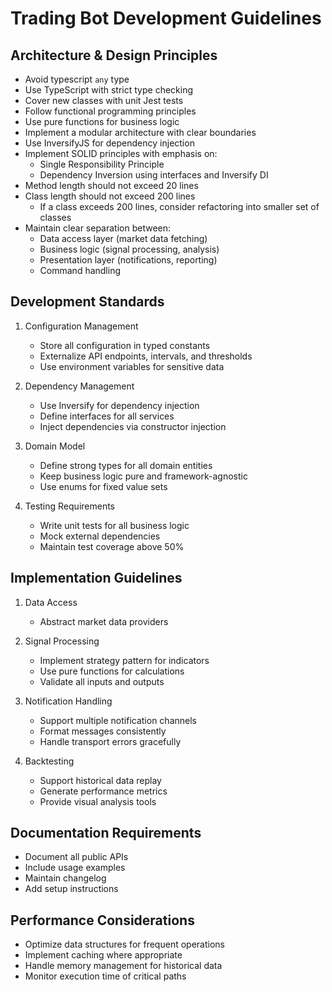 # Trading Bot Development Guidelines

## Architecture & Design Principles
- Avoid typescript `any` type
- Use TypeScript with strict type checking
- Cover new classes with unit Jest tests
- Follow functional programming principles
- Use pure functions for business logic
- Implement a modular architecture with clear boundaries
- Use InversifyJS for dependency injection
- Implement SOLID principles with emphasis on:
  - Single Responsibility Principle
  - Dependency Inversion using interfaces and Inversify DI
- Method length should not exceed 20 lines
- Class length should not exceed 200 lines
   - If a class exceeds 200 lines, consider refactoring into smaller set of classes
- Maintain clear separation between:
  - Data access layer (market data fetching)
  - Business logic (signal processing, analysis)
  - Presentation layer (notifications, reporting)
  - Command handling


## Development Standards

1. Configuration Management
   - Store all configuration in typed constants
   - Externalize API endpoints, intervals, and thresholds
   - Use environment variables for sensitive data

2. Dependency Management
   - Use Inversify for dependency injection
   - Define interfaces for all services
   - Inject dependencies via constructor injection

3. Domain Model
   - Define strong types for all domain entities
   - Keep business logic pure and framework-agnostic
   - Use enums for fixed value sets

4. Testing Requirements
   - Write unit tests for all business logic
   - Mock external dependencies
   - Maintain test coverage above 50%

## Implementation Guidelines

1. Data Access
   - Abstract market data providers

2. Signal Processing
   - Implement strategy pattern for indicators
   - Use pure functions for calculations
   - Validate all inputs and outputs

3. Notification Handling
   - Support multiple notification channels
   - Format messages consistently
   - Handle transport errors gracefully

4. Backtesting
   - Support historical data replay
   - Generate performance metrics
   - Provide visual analysis tools

## Documentation Requirements

- Document all public APIs
- Include usage examples
- Maintain changelog
- Add setup instructions

## Performance Considerations

- Optimize data structures for frequent operations
- Implement caching where appropriate
- Handle memory management for historical data
- Monitor execution time of critical paths